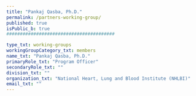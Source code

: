 ```yaml
---
title: "Pankaj Qasba, Ph.D."
permalink: /partners-working-group/
published: true
isPublic_b: true
########################################

type_txt: working-groups
workingGroupCategory_txt: members
name_txt: "Pankaj Qasba, Ph.D."
primaryRole_txt: "Program Officer"
secondaryRole_txt: ""
division_txt: ""
organization_txt: "National Heart, Lung and Blood Institute (NHLBI)"
email_txt: ""
---
```

